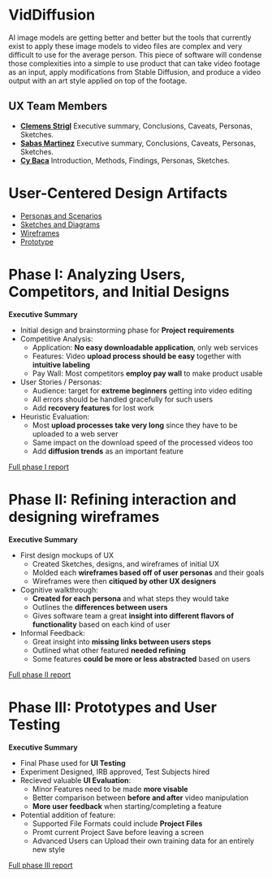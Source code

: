 
# VidDiffusion

AI image models are getting better and better but the tools that currently exist to apply these image models to video files are complex and very difficult to use for the average person. This piece of software will condense those complexities into a simple to use product that can take video footage as an input, apply modifications from Stable Diffusion, and produce a video output with an art style applied on top of the footage.

## UX Team Members

* **[Clemens Strigl](https://github.com/UsabilityEngineering/ux-portfolio-Clemensstrigl)** Executive summary, Conclusions, Caveats, Personas, Sketches.
* **[Sabas Martinez](https://github.com/UsabilityEngineering/ux-portfolio-SabasMartinez)** Executive summary, Conclusions, Caveats, Personas, Sketches.
* **[Cy Baca](https://github.com/UsabilityEngineering/ux-portfolio-cybaca)** Introduction, Methods, Findings, Personas, Sketches.

# User-Centered Design Artifacts

* [Personas and Scenarios](personas/README.md)
* [Sketches and Diagrams](sketches/UX-VidDiffusion-Sketch.pdf)
* [Wireframes](wireframes/README.md)
* [Prototype](#)

# Phase I: Analyzing Users, Competitors, and Initial Designs

**Executive Summary**

* Initial design and brainstorming phase for **Project requirements**
* Competitive Analysis:
  - Application: **No easy downloadable application**, only web services
  - Features: Video **upload process should be easy** together with **intuitive labeling**
  - Pay Wall: Most competitors **employ pay wall** to make product usable
* User Stories / Personas:
  - Audience: target for **extreme beginners** getting into video editing
  - All errors should be handled gracefully for such users
  - Add **recovery features** for lost work
* Heuristic Evaluation:
  - Most **upload processes take very long** since they have to be uploaded to a web server
  - Same impact on the download speed of the processed videos too
  - Add **diffusion trends** as an important feature


[Full phase I report](phaseI/README.md)

# Phase II: Refining interaction and designing wireframes

**Executive Summary**

* First design mockups of UX
  - Created Sketches, designs, and wireframes of initial UX
  - Molded each **wireframes based off of user personas** and their goals
  - Wireframes were then **citiqued by other UX designers**
* Cognitive walkthrough:
  - **Created for each persona** and what steps they would take
  - Outlines the **differences between users**
  - Gives software team a great **insight into different flavors of functionality** based on each kind of user
* Informal Feedback:
  - Great insight into **missing links between users steps**
  - Outlined what other featured **needed refining**
  - Some features **could be more or less abstracted** based on users

[Full phase II report](phaseII/)

# Phase III: Prototypes and User Testing

**Executive Summary**

* Final Phase used for **UI Testing**
* Experiment Designed, IRB approved, Test Subjects hired
* Recieved valuable **UI Evaluation**:
  - Minor Features need to be made **more visable**
  - Better comparison between **before and after** video manipulation
  - **More user feedback** when starting/completing a feature
* Potential addition of feature:
  - Supported File Formats could include **Project Files**
  - Promt current Project Save before leaving a screen
  - Advanced Users can Upload their own training data for an entirely new style

[Full phase III report](phaseIII/)

